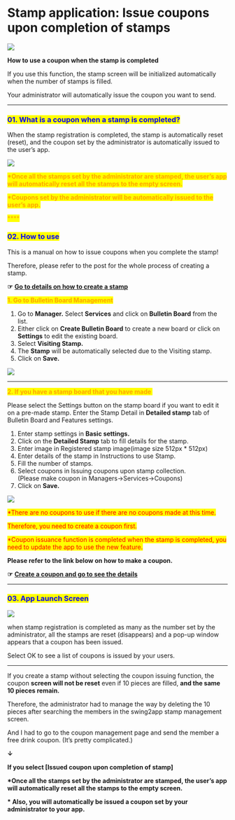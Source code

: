 # Stamp application: Issue coupons upon completion of stamps

![](https://support.swing2app.com/wp-content/uploads/2019/03/bb\_stamp.png)

**How to use a coupon when the stamp is completed**

If you use this function, the stamp screen will be initialized automatically when the number of stamps is filled.

Your administrator will automatically issue the coupon you want to send.

***

### <mark style="color:blue;">**01. What is a coupon when a stamp is completed?**</mark>

When the stamp registration is completed, the stamp is automatically reset (reset), and the coupon set by the administrator is automatically issued to the user’s app.

![](https://support.swing2app.com/wp-content/uploads/2019/03/20@3x.png)

<mark style="color:orange;">**\*Once all the stamps set by the administrator are stamped, the user’s app will automatically reset all the stamps to the empty screen.**</mark>

<mark style="color:orange;">**\*Coupons set by the administrator will be automatically issued to the user’s app.**</mark>

<mark style="color:orange;">****</mark>

### <mark style="color:blue;">**02. How to use**</mark>

This is a manual on how to issue coupons when you complete the stamp!

Therefore, please refer to the post for the whole process of creating a stamp.

**☞** [**Go to details on how to create a stamp**](stamp.md)

<mark style="color:orange;"></mark>

<mark style="color:orange;">**1. Go to Bulletin Board Management**</mark>

1. Go to **Manager.** Select **Services** and click on **Bulletin Board** from the list.
2. Either click on **Create Bulletin Board** to create a new board or click on **Settings** to edit the existing board.
3. Select **Visiting Stamp.**
4. The **Stamp** will be automatically selected due to the Visiting stamp.
5. Click on **Save.**

![](https://support.swing2app.com/wp-content/uploads/2018/09/b77-e1587044470326-1.png)

***

<mark style="color:orange;">**2. If you have a stamp board that you have made ​**</mark>

Please select the Settings button on the stamp board if you want to edit it on a pre-made stamp. Enter the Stamp Detail in **Detailed stamp** tab of Bulletin Board and Features settings.

1. Enter stamp settings in **Basic settings.**
2. Click on the **Detailed Stamp** tab to fill details for the stamp.
3. Enter image in Registered stamp image(image size 512px \* 512px)
4. Enter details of the stamp in Instructions to use Stamp.
5. Fill the number of stamps.
6. Select coupons in Issuing coupons upon stamp collection.\
   (Please make coupon in Managers→Services→Coupons)
7. Click on **Save.**

![](https://support.swing2app.com/wp-content/uploads/2018/09/b79.png)

<mark style="color:red;">\*There are no coupons to use if there are no coupons made at this time.</mark>

<mark style="color:red;">Therefore, you need to create a coupon first.</mark>

<mark style="color:red;">\*Coupon issuance function is completed when the stamp is completed, you need to update the app to use the new feature.</mark>

**Please refer to the link below on how to make a coupon.**

**☞** [**Create a coupon and go to see the details**](../service/coupon.md)

***

### <mark style="color:blue;">**03. App Launch Screen**</mark>

![](https://support.swing2app.com/wp-content/uploads/2019/03/copsc.png)

when stamp registration is completed as many as the number set by the administrator, all the stamps are reset (disappears) and a pop-up window appears that a coupon has been issued.

Select OK to see a list of coupons is issued by your users.

***

If you create a stamp without selecting the coupon issuing function, the coupon **screen will not be reset** even if 10 pieces are filled, **and the same 10 pieces remain.**

Therefore, the administrator had to manage the way by deleting the 10 pieces after searching the members in the swing2app stamp management screen.

And I had to go to the coupon management page and send the member a free drink coupon. (It’s pretty complicated.)

**↓**

**If you select \[Issued coupon upon completion of stamp]**

**\*Once all the stamps set by the administrator are stamped, the user’s app will automatically reset all the stamps to the empty screen.**

**\* Also, you will automatically be issued a coupon set by your administrator to your app.**
